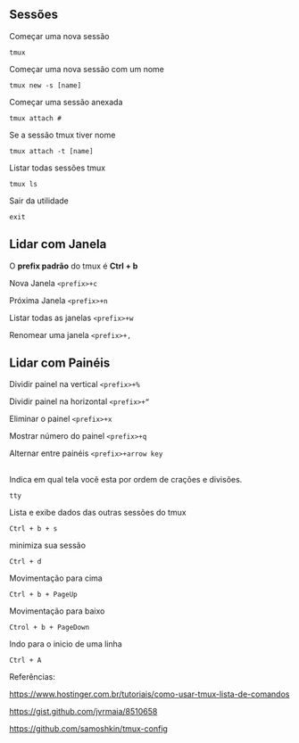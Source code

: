 ## 

## **Sessões**

Começar uma nova sessão	

`tmux`

Começar uma nova sessão com um nome	

`tmux new -s [name]`

Começar uma sessão anexada	

`tmux attach #`

Se a sessão tmux tiver nome	

`tmux attach -t [name]`

Listar todas sessões tmux	

`tmux ls`

Sair da utilidade	

`exit`


## **Lidar com Janela**

O **prefix padrão** do tmux é **Ctrl + b** 

Nova Janela	`<prefix>+c`
 
Próxima Janela	`<prefix>+n`
 
Listar todas as janelas	`<prefix>+w`
 
Renomear uma janela	`<prefix>+,`
 
## **Lidar com Painéis**

Dividir painel na vertical	`<prefix>+%`
 
Dividir painel na horizontal	`<prefix>+“`
 
Eliminar o painel	`<prefix>+x`
 
Mostrar número do painel	`<prefix>+q`
 
Alternar entre painéis	`<prefix>+arrow key`


## 

Indica em qual tela vocẽ esta por ordem de crações e divisões.

`tty`

Lista e exibe dados das outras sessões do tmux

`Ctrl + b + s`

minimiza sua sessão

`Ctrl + d`
 
Movimentação para cima

`Ctrl + b + PageUp`

Movimentação para baixo

`Ctrol + b + PageDown`

Indo para o inicio de uma linha

`Ctrl + A`



Referências:

https://www.hostinger.com.br/tutoriais/como-usar-tmux-lista-de-comandos

https://gist.github.com/jvrmaia/8510658

https://github.com/samoshkin/tmux-config



